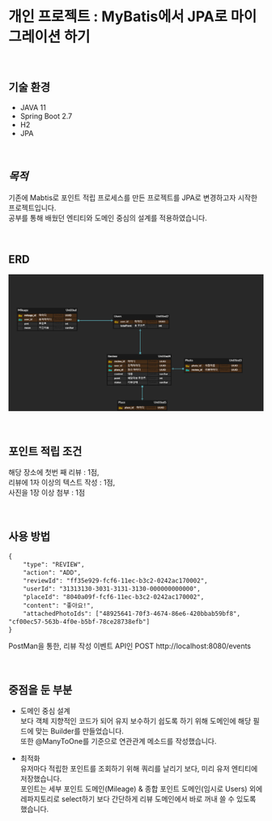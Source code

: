 # 개인 프로젝트 : MyBatis에서 JPA로 마이그레이션 하기

</br>

## **기술 환경**
- JAVA 11
- Spring Boot 2.7
- H2
- JPA

</br>

## *목적*
기존에 Mabtis로 포인트 적립 프로세스를 만든 프로젝트를 JPA로 변경하고자 시작한 프로젝트입니다.</br>
공부를 통해 배웠던 엔티티와 도메인 중심의 설계를 적용하였습니다.


</br>

## ERD
![ERD](./image/JPA2.png)

</br>


## 포인트 적립 조건
해당 장소에 첫번 째 리뷰 :  1점, </br>
리뷰에 1자 이상의 텍스트 작성 :  1점, </br>
사진을 1장 이상 첨부 : 1점

</br>

## 사용 방법

```
{
    "type": "REVIEW",
    "action": "ADD",
    "reviewId": "ff35e929-fcf6-11ec-b3c2-0242ac170002",
    "userId": "31313130-3031-3131-3130-000000000000",
    "placeId": "8040a09f-fcf6-11ec-b3c2-0242ac170002",
    "content": "좋아요!",
    "attachedPhotoIds": ["48925641-70f3-4674-86e6-420bbab59bf8", "cf00ec57-563b-4f0e-b5bf-78ce28738efb"]
}
```

PostMan을 통한, 리뷰 작성 이벤트 API인 POST http://localhost:8080/events

</br>

## 중점을 둔 부분
- 도메인 중심 설계</br>
보다 객체 지향적인 코드가 되어 유지 보수하기 쉽도록 하기 위해 도메인에 해당 필드에 맞는 Builder를 만들었습니다.</br>
또한 @ManyToOne를 기준으로 연관관계 메소드를 작성했습니다. </br>

- 최적화</br>
유저마다 적립한 포인트를 조회하기 위해 쿼리를 날리기 보다, 미리 유저 엔티티에 저장했습니다. </br>
포인트는 세부 포인트 도메인(Mileage) & 종합 포인트 도메인(임시로 Users) 외에 레파지토리로 select하기 보다 간단하게 리뷰 도메인에서 바로 꺼내 쓸 수 있도록 했습니다.</br>


